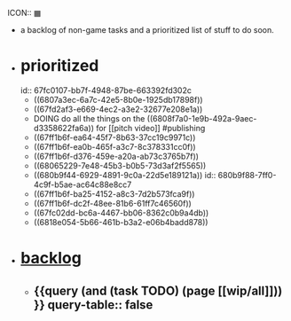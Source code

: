 ICON:: ▦

- a backlog of non-game tasks and a prioritized list of stuff to do soon.
- # prioritized
  id:: 67fc0107-bb7f-4948-87be-663392fd302c
	- ((6807a3ec-6a7c-42e5-8b0e-1925db17898f))
	- ((67fd2af3-e669-4ec2-a3e2-32677e208e1a))
	- DOING do all the things on the ((6808f7a0-1e9b-492a-9aec-d3358622fa6a)) for [[pitch video]] #publishing
	- ((67ff1b6f-ea64-45f7-8b63-37cc19c9971c))
	- ((67ff1b6f-ea0b-465f-a3c7-8c378331cc0f))
	- ((67ff1b6f-d376-459e-a20a-ab73c3765b7f))
	- ((68065229-7e48-45b3-b0b5-73d3af2f5565))
	- ((680b9f44-6929-4891-9c0a-22d5e189121a))
	  id:: 680b9f88-7ff0-4c9f-b5ae-ac64c88e8cc7
	- ((67ff1b6f-ba25-4152-a8c3-7d2b573fca9f))
	- ((67ff1b6f-dc2f-48ee-81b6-61ff7c46560f))
	- ((67fc02dd-bc6a-4467-bb06-8362c0b9a4db))
	- ((6818e054-5b66-461b-b3a2-e06b4badd878))
- # [backlog](wip/all)
	- {{query (and (task TODO) (page [[wip/all]])) }}
	  query-table:: false
		-